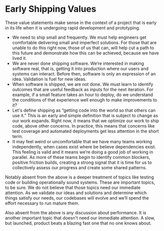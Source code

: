 # Early Shipping Values

These value statements make sense in the context of a project that is early in
its life when it is undergoing rapid development and prototyping.

* We need to ship small and frequently. We must help engineers get comfortable
  delivering small and imperfect solutions. For those that are unable to do this
  right now, those of us that can, will help cut a path to this future and
   demonstrate how this can be achieved, because we have lived it.
* We are never done shipping software. We’re interested in making software real,
  that is, getting it into production where our users and systems can interact.
  Before then, software is only an expression of an idea. Validation is fuel for
  new ideas.
* When software is shipped, we are not done. We must learn to identify outcomes
  that are useful feedback as inputs for the next iteration. For example, if a
  small feature takes an hour to deploy, do we understand the conditions of that
  experience well enough to make improvements to it?
* Let's define shipping as “getting code into the world so that others can use
  it.” This is an early and simple definition that is subject to change as our
  work expands. Right now, it means that we optimize our work to ship code,
  above other concerns. In practice, this means that concerns like test coverage
  and automated deployments get less attention in the short term.
* It may feel weird or uncomfortable that we have many teams working
  independently, when cases exist where be believe dependencies exist. This
  feeling is valid and it means we’re doing a good job of working in parallel.
  As more of these teams begin to identify common blockers, positive friction
  builds, creating a strong signal that it is time for us to collectively assess
  our progress and create some shared patterns.

Notably absent from the above is a deeper treatment of topics like testing code
or building operationally sound systems. These are important topics, to be sure.
We do not believe that those topics need our immediate attention. As we validate
our ideas and solutions and determine which things satisfy our needs, our
codebases will evolve and we’ll spend the effort necessary to run mature them.

Also absent from the above is any discussion about performance. It is another
important topic that doesn't need our immediate attention. A slow, but launched,
product beats a blazing fast one that no one knows about.

